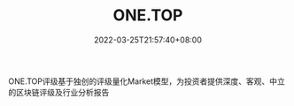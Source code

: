 ﻿---
weight: 
title: "ONE.TOP"
description: "ONE.TOP评级基于独创的评级量化Market模型，为投资者提供深度、客观、中立的区块链评级及行业分析报告"
date: 2022-03-25T21:57:40+08:00
lastmod: 2022-03-25T16:45:40+08:00
draft: false
authors: ["Metabd"]
featuredImage: "one-top.jpg"
link: ""
tags: ["元宇宙资讯","ONE.TOP"]
categories: ["navigation"]
navigation: ["元宇宙资讯"]
lightgallery: true
toc: true
pinned: false
recommend: false
recommend1: false
---
ONE.TOP评级基于独创的评级量化Market模型，为投资者提供深度、客观、中立的区块链评级及行业分析报告
